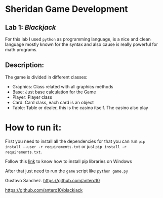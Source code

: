 # Sheridan Game Development


## Lab 1: *Blackjack*

For this lab I used `python` as programming language, is a nice and clean language mostly known for the syntax and also cause is really powerful for math programs.


## Description:

The game is divided in different classes:

* Graphics: Class related with all graphics methods
* Base: Just base calculation for the Game
* Player: Player class
* Card: Card class, each card is an object
* Table: Table or dealer, this is the casino itself. The casino also play



# How to run it:

First you need to install all the dependencies for that you can run `pip install --user -r requirements.txt` or just `pip install -r requirements.txt`.

Follow this [link](https://github.com/BurntSushi/nfldb/wiki/Python-&-pip-Windows-installation) to know how to install pip libraries on Windows

After that just need to run the `game` script like `python game.py`




Gustavo Sanchez.
https://github.com/antero10

https://github.com/antero10/blackjack
